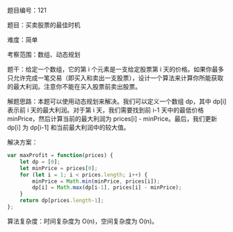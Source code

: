 题目编号：121

题目：买卖股票的最佳时机

难度：简单

考察范围：数组、动态规划

题干：给定一个数组，它的第 i 个元素是一支给定股票第 i 天的价格。如果你最多只允许完成一笔交易（即买入和卖出一支股票），设计一个算法来计算你所能获取的最大利润。注意你不能在买入股票前卖出股票。

解题思路：本题可以使用动态规划来解决。我们可以定义一个数组 dp，其中 dp[i] 表示前 i 天的最大利润。对于第 i 天，我们需要找到前 i-1 天中的最低价格 minPrice，然后计算当前的最大利润为 prices[i] - minPrice。最后，我们更新 dp[i] 为 dp[i-1] 和当前最大利润中的较大值。

解决方案：

```javascript
var maxProfit = function(prices) {
    let dp = [0];
    let minPrice = prices[0];
    for (let i = 1; i < prices.length; i++) {
        minPrice = Math.min(minPrice, prices[i]);
        dp[i] = Math.max(dp[i-1], prices[i] - minPrice);
    }
    return dp[prices.length-1];
};
```

算法复杂度：时间复杂度为 O(n)，空间复杂度为 O(n)。